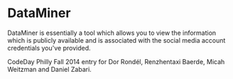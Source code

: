 DataMiner
=========

DataMiner is essentially a tool which allows you
to view the information which is publicly available 
and is associated with the social media account 
credentials you've provided.


CodeDay Philly Fall 2014 entry for Dor Rondél, Renzhentaxi Baerde, Micah Weitzman and Daniel Zabari.
